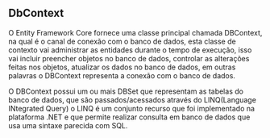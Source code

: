 ## DbContext

O Entity Framework Core fornece uma classe principal chamada DBContext, na qual é o canal de conexão com o banco de dados, esta classe de contexto vai administrar as entidades durante o tempo de execução, isso vai incluir preencher objetos no banco de dados, controlar as alterações feitas nos objetos, atualizar os dados no banco de dados, em outras palavras o DBContext representa a conexão com o banco de dados.

O DBContext possui um ou mais DBSet que representam as tabelas do banco de dados, que são passados/acessados através do LINQ(Language INtegrated Query) o LINQ é um conjunto recurso que foi implementado na plataforma .NET e que permite realizar consulta em banco de dados que usa uma sintaxe parecida com SQL.